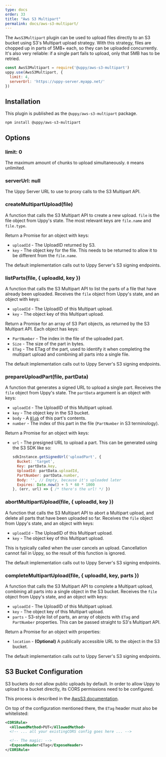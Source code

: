 ```yaml
---
type: docs
order: 33
title: "Aws S3 Multipart"
permalink: docs/aws-s3-multipart/
---
```


The `AwsS3Multipart` plugin can be used to upload files directly to an S3 bucket using S3's Multipart upload strategy. With this strategy, files are chopped up in parts of 5MB+ each, so they can be uploaded concurrently. It's also very reliable: if a single part fails to upload, only that 5MB has to be retried.

```js
const AwsS3Multipart = require('@uppy/aws-s3-multipart')
uppy.use(AwsS3Multipart, {
  limit: 4,
  serverUrl: 'https://uppy-server.myapp.net/'
})
```

## Installation

This plugin is published as the `@uppy/aws-s3-multipart` package.

```shell
npm install @uppy/aws-s3-multipart
```

## Options

### limit: 0

The maximum amount of chunks to upload simultaneously. `0` means unlimited.

### serverUrl: null

The Uppy Server URL to use to proxy calls to the S3 Multipart API.

### createMultipartUpload(file)

A function that calls the S3 Multipart API to create a new upload. `file` is the file object from Uppy's state. The most relevant keys are `file.name` and `file.type`.

Return a Promise for an object with keys:

 - `uploadId` - The UploadID returned by S3.
 - `key` - The object key for the file. This needs to be returned to allow it to be different from the `file.name`.

The default implementation calls out to Uppy Server's S3 signing endpoints.

### listParts(file, { uploadId, key })

A function that calls the S3 Multipart API to list the parts of a file that have already been uploaded. Receives the `file` object from Uppy's state, and an object with keys:

 - `uploadId` - The UploadID of this Multipart upload.
 - `key` - The object key of this Multipart upload.

Return a Promise for an array of S3 Part objects, as returned by the S3 Multipart API. Each object has keys:

 - `PartNumber` - The index in the file of the uploaded part.
 - `Size` - The size of the part in bytes.
 - `ETag` - The ETag of the part, used to identify it when completing the multipart upload and combining all parts into a single file.

The default implementation calls out to Uppy Server's S3 signing endpoints.

### prepareUploadPart(file, partData)

A function that generates a signed URL to upload a single part. Receives the `file` object from Uppy's state. The `partData` argument is an object with keys:

 - `uploadId` - The UploadID of this Multipart upload.
 - `key` - The object key in the S3 bucket.
 - `body` - A [`Blob`](https://developer.mozilla.org/en-US/docs/Web/API/Blob) of this part's contents.
 - `number` - The index of this part in the file (`PartNumber` in S3 terminology).

Return a Promise for an object with keys:

 - `url` - The presigned URL to upload a part. This can be generated using the S3 SDK like so:

   ```js
   sdkInstance.getSignedUrl('uploadPart', {
     Bucket: 'target',
     Key: partData.key,
     UploadId: partData.uploadId,
     PartNumber: partData.number,
     Body: '', // Empty, because it's uploaded later
     Expires: Date.now() + 5 * 60 * 1000
   }, (err, url) => { /* there's the url! */ })
   ```

### abortMultipartUpload(file, { uploadId, key })

A function that calls the S3 Multipart API to abort a Multipart upload, and delete all parts that have been uploaded so far. Receives the `file` object from Uppy's state, and an object with keys:

 - `uploadId` - The UploadID of this Multipart upload.
 - `key` - The object key of this Multipart upload.

This is typically called when the user cancels an upload. Cancellation cannot fail in Uppy, so the result of this function is ignored.

The default implementation calls out to Uppy Server's S3 signing endpoints.

### completeMultipartUpload(file, { uploadId, key, parts })

A function that calls the S3 Multipart API to complete a Multipart upload, combining all parts into a single object in the S3 bucket. Receives the `file` object from Uppy's state, and an object with keys:

 - `uploadId` - The UploadID of this Multipart upload.
 - `key` - The object key of this Multipart upload.
 - `parts` - S3-style list of parts, an array of objects with `ETag` and `PartNumber` properties. This can be passed straight to S3's Multipart API.

Return a Promise for an object with properties:

 - `location` - **(Optional)** A publically accessible URL to the object in the S3 bucket.

The default implementation calls out to Uppy Server's S3 signing endpoints.

## S3 Bucket Configuration

S3 buckets do not allow public uploads by default.  In order to allow Uppy to upload to a bucket directly, its CORS permissions need to be configured.

This process is described in the [AwsS3 documentation](/docs/aws-s3/#S3-Bucket-configuration).

On top of the configuration mentioned there, the `ETag` header must also be whitelisted:

```xml
<CORSRule>
  <AllowedMethod>PUT</AllowedMethod>
  <!-- ... all your existingCORS config goes here ... -->

  <!-- The magic: -->
  <ExposeHeader>ETag</ExposeHeader>
</CORSRule>
```
